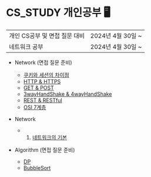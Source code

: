 # CS_STUDY 개인공부 🖥

<table>
  <tr>
    <td>개인 CS공부 및 면접 질문 대비</td>
    <td>2024년 4월 30일 ~</td>
  </tr>
  <tr>
    <td>네트워크 공부</td>
    <td>2024년 4월 30일 ~</td>
  </tr>
</table>

- Network (면접 질문 준비)

  - [쿠키와 세션의 차이점](./Network/면접%20질문/Cookie&Session.md)
  - [HTTP & HTTPS](./Network/면접%20질문/HTTP&HTTPS.md)
  - [GET & POST](./Network/면접%20질문/GET&POST.md)
  - [3wayHandShake & 4wayHandShake](./Network/면접%20질문/3-way_Handshake&4-way_Handshake.md)
  - [REST & RESTful](./Network/면접%20질문/REST.md)
  - [OSI 7계층](./Network/면접%20질문/OSI_7계층.md)

- Network

  - 1.  [네트워크의 기본](./Network/01.네트워크의%20기본.md)

- Algorithm (면접 질문 준비)

  - [DP](./Algorithm/Dp.md)
  - [BubbleSort](./Algorithm/BubbleSort.md)
